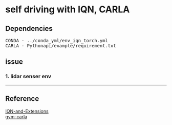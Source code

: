 # self driving with IQN, CARLA
## 
## Dependencies
<pre>
CONDA - ../conda_yml/env_iqn_torch.yml
CARLA - Pythonapi/example/requirement.txt
</pre>
## issue
### 1. lidar senser env 
---  
## Reference
[IQN-and-Extensions](https://github.com/BY571/IQN-and-Extensions)  
[gym-carla](https://github.com/cjy1992/gym-carla.git)
